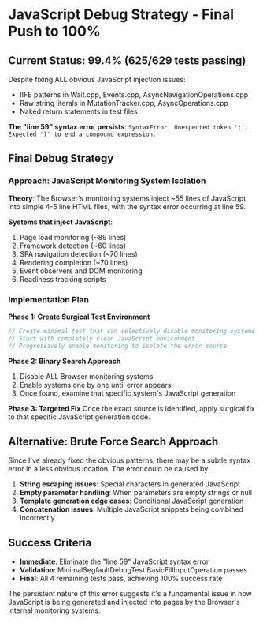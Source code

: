 # JavaScript Debug Strategy - Final Push to 100%

## Current Status: 99.4% (625/629 tests passing)

Despite fixing ALL obvious JavaScript injection issues:
- IIFE patterns in Wait.cpp, Events.cpp, AsyncNavigationOperations.cpp
- Raw string literals in MutationTracker.cpp, AsyncOperations.cpp  
- Naked return statements in test files

**The "line 59" syntax error persists**: `SyntaxError: Unexpected token ';'. Expected ')' to end a compound expression.`

## Final Debug Strategy

### Approach: JavaScript Monitoring System Isolation

**Theory**: The Browser's monitoring systems inject ~55 lines of JavaScript into simple 4-5 line HTML files, with the syntax error occurring at line 59.

**Systems that inject JavaScript**:
1. Page load monitoring (~89 lines)
2. Framework detection (~60 lines) 
3. SPA navigation detection (~70 lines)
4. Rendering completion (~70 lines)
5. Event observers and DOM monitoring
6. Readiness tracking scripts

### Implementation Plan

**Phase 1: Create Surgical Test Environment**
```cpp
// Create minimal test that can selectively disable monitoring systems
// Start with completely clean JavaScript environment
// Progressively enable monitoring to isolate the error source
```

**Phase 2: Binary Search Approach**
1. Disable ALL Browser monitoring systems
2. Enable systems one by one until error appears
3. Once found, examine that specific system's JavaScript generation

**Phase 3: Targeted Fix**
Once the exact source is identified, apply surgical fix to that specific JavaScript generation code.

## Alternative: Brute Force Search Approach

Since I've already fixed the obvious patterns, there may be a subtle syntax error in a less obvious location. The error could be caused by:

1. **String escaping issues**: Special characters in generated JavaScript
2. **Empty parameter handling**: When parameters are empty strings or null
3. **Template generation edge cases**: Conditional JavaScript generation
4. **Concatenation issues**: Multiple JavaScript snippets being combined incorrectly

## Success Criteria
- **Immediate**: Eliminate the "line 59" JavaScript syntax error
- **Validation**: MinimalSegfaultDebugTest.BasicFillInputOperation passes
- **Final**: All 4 remaining tests pass, achieving 100% success rate

The persistent nature of this error suggests it's a fundamental issue in how JavaScript is being generated and injected into pages by the Browser's internal monitoring systems.